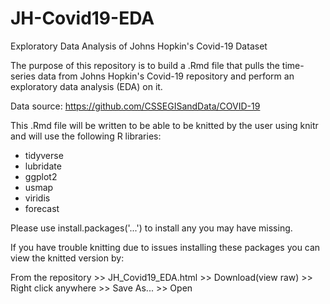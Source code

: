 # JH-Covid19-EDA
Exploratory Data Analysis of Johns Hopkin's Covid-19 Dataset

The purpose of this repository is to build a .Rmd file that pulls the time-series data from Johns Hopkin's Covid-19 repository and perform an exploratory data analysis (EDA) on it.

Data source:
https://github.com/CSSEGISandData/COVID-19

This .Rmd file will be written to be able to be knitted by the user using knitr and will use the following R libraries:

- tidyverse
- lubridate
- ggplot2
- usmap
- viridis
- forecast

Please use install.packages('...') to install any you may have missing.

If you have trouble knitting due to issues installing these packages you can view the knitted version by:

From the repository >> JH_Covid19_EDA.html >> Download(view raw) >> Right click anywhere >> Save As... >> Open
